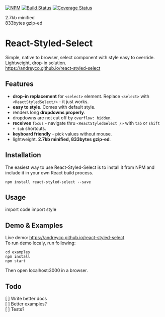 [![NPM](https://badge.fury.io/js/react-select.png)](https://www.npmjs.com/package/react-select)
[![Build Status](https://travis-ci.org/JedWatson/react-select.svg?branch=master)](https://travis-ci.org/JedWatson/react-select)
[![Coverage Status](https://coveralls.io/repos/JedWatson/react-select/badge.svg?branch=master&service=github)](https://coveralls.io/github/JedWatson/react-select?branch=master)

2.7kb minified  
833bytes gzip-ed

# React-Styled-Select
Simple, native to browser, select component with style easy to override. Lightweight, drop-in solution.  
https://andreyco.github.io/react-styled-select

## Features
- **drop-in replacement** for `<select>` element. Replace `<select>` with `<ReactStyledSelect/>` - it just works.
- **easy to style**. Comes with default style.
- renders long **dropdowns properly**.
- dropdowns are not cut off by `overflow: hidden`.
- **receives** `focus` - navigate thru `<ReactStyledSelect />` with `tab` or `shift + tab` shortcuts.
- **keyboard friendly** - pick values without mouse.
- lightweight. **2.7kb minified, 833bytes gzip-ed**.

## Installation
The easiest way to use React-Styled-Select is to install it from NPM and include it in your own React build process.
```
npm install react-styled-select --save
```

## Usage
import code
import style

## Demo & Examples
Live demo: https://andreyco.github.io/react-styled-select  
To run demo localy, run following:
```
cd examples
npm install
npm start
```
Then open localhost:3000 in a browser.

## Todo
[ ] Write better docs  
[ ] Better examples?  
[ ] Tests?  
